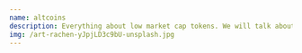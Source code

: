 ```yaml
---
name: altcoins
description: Everything about low market cap tokens. We will talk about it's utilities and potential future uses.
img: /art-rachen-yJpjLD3c9bU-unsplash.jpg
---
```

